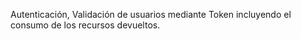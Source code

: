 Autenticación, Validación de usuarios mediante Token incluyendo el consumo de los recursos devueltos.
